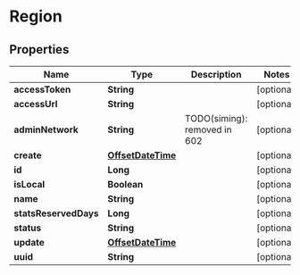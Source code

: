 # Region

## Properties
Name | Type | Description | Notes
------------ | ------------- | ------------- | -------------
**accessToken** | **String** |  |  [optional]
**accessUrl** | **String** |  |  [optional]
**adminNetwork** | **String** | TODO(siming): removed in 602 |  [optional]
**create** | [**OffsetDateTime**](OffsetDateTime.md) |  |  [optional]
**id** | **Long** |  |  [optional]
**isLocal** | **Boolean** |  |  [optional]
**name** | **String** |  |  [optional]
**statsReservedDays** | **Long** |  |  [optional]
**status** | **String** |  |  [optional]
**update** | [**OffsetDateTime**](OffsetDateTime.md) |  |  [optional]
**uuid** | **String** |  |  [optional]
